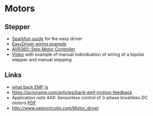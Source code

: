# Motors

## Stepper

 - [Sparkfun guide](https://learn.sparkfun.com/tutorials/easy-driver-hook-up-guide) for the easy driver
 - [EasyDriver wiring example](http://bildr.org/2011/06/easydriver/)
 - [AVR360: Step Motor Controller](http://www.atmel.com/Images/doc1181.pdf)
 - [Video](https://www.youtube.com/watch?v=IEmGOuMFPKQ) with example of manual individuation of wiring of a bipolar stepper and manual stepping

## Links

 - [what back EMF is](https://www.youtube.com/watch?v=8iONzbOfmzc)
 - https://acroname.com/articles/back-emf-motion-feedback
 - Application note 444: Sensorless control of 3-phase brushless DC motors [PDF](http://www.atmel.com/Images/doc8012.pdf)
 - http://www.opencircuits.com/Motor_driver
